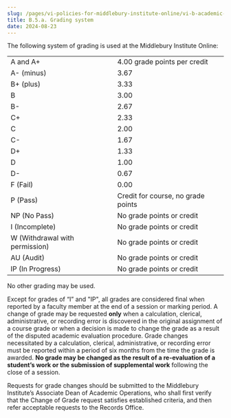 ```yaml
---
slug: /pages/vi-policies-for-middlebury-institute-online/vi-b-academic-policies/b-5-grades-credits-academic-policies/b-5-a-grading-system
title: B.5.a. Grading system
date: 2024-08-23
---
```

The following system of grading is used at the Middlebury Institute Online: 

<table><tbody><tr><td>A and A+&nbsp;</td><td>4.00 grade points per credit&nbsp;</td></tr><tr><td>A- (minus)&nbsp;</td><td>3.67&nbsp;</td></tr><tr><td>B+ (plus)&nbsp;</td><td>3.33&nbsp;</td></tr><tr><td>B&nbsp;</td><td>3.00&nbsp;</td></tr><tr><td>B-&nbsp;</td><td>2.67&nbsp;</td></tr><tr><td>C+&nbsp;</td><td>2.33&nbsp;</td></tr><tr><td>C&nbsp;</td><td>2.00&nbsp;</td></tr><tr><td>C-&nbsp;</td><td>1.67&nbsp;</td></tr><tr><td>D+&nbsp;</td><td>1.33&nbsp;</td></tr><tr><td>D&nbsp;</td><td>1.00&nbsp;</td></tr><tr><td>D-&nbsp;</td><td>0.67&nbsp;</td></tr><tr><td>F (Fail)&nbsp;</td><td>0.00&nbsp;</td></tr><tr><td>P (Pass)&nbsp;</td><td>Credit for course, no grade points&nbsp;</td></tr><tr><td>NP (No Pass)&nbsp;</td><td>No grade points or credit&nbsp;</td></tr><tr><td>I (Incomplete)&nbsp;</td><td>No grade points or credit&nbsp;</td></tr><tr><td>W (Withdrawal with permission)&nbsp;</td><td>No grade points or credit&nbsp;</td></tr><tr><td>AU (Audit)&nbsp;</td><td>No grade points or credit&nbsp;</td></tr><tr><td>IP (In Progress)</td><td>No grade points or credit</td></tr></tbody></table>

No other grading may be used. 

Except for grades of “I” and "IP", all grades are considered final when reported by a faculty member at the end of a session or marking period. A change of grade may be requested **only** when a calculation, clerical, administrative, or recording error is discovered in the original assignment of a course grade or when a decision is made to change the grade as a result of the disputed academic evaluation procedure. Grade changes necessitated by a calculation, clerical, administrative, or recording error must be reported within a period of six months from the time the grade is awarded. **No grade may be changed as the result of a re-evaluation of a student’s work or the submission of supplemental work** following the close of a session.  

Requests for grade changes should be submitted to the Middlebury Institute’s Associate Dean of Academic Operations, who shall first verify that the Change of Grade request satisfies established criteria, and then refer acceptable requests to the Records Office.
